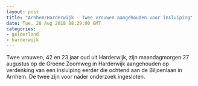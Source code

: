 ```yaml
---
layout: post
title: "Arnhem/Harderwijk - Twee vrouwen aangehouden voor insluiping"
date: Tue, 28 Aug 2018 08:29:00 GMT
categories: 
- gelderland 
- harderwijk 
---
```


Twee vrouwen, 42 en 23 jaar oud uit Harderwijk, zijn maandagmorgen 27 augustus op de Groene Zoomweg in Harderwijk aangehouden op verdenking van een insluiping eerder die ochtend aan de Biljoenlaan in Arnhem. De twee zijn voor nader onderzoek ingesloten.
